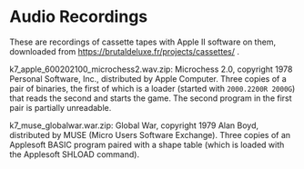 # Audio Recordings #

These are recordings of cassette tapes with Apple II software on them,
downloaded from https://brutaldeluxe.fr/projects/cassettes/ .

k7_apple_600202100_microchess2.wav.zip: Microchess 2.0, copyright
1978 Personal Software, Inc., distributed by Apple Computer.  Three copies
of a pair of binaries, the first of which is a loader (started with
`2000.2200R 2000G`) that reads the second and starts the game.  The
second program in the first pair is partially unreadable.

k7_muse_globalwar.war.zip: Global War, copyright 1979 Alan Boyd,
distributed by MUSE (Micro Users Software Exchange).  Three copies of
an Applesoft BASIC program paired with a shape table (which is loaded
with the Applesoft SHLOAD command).
